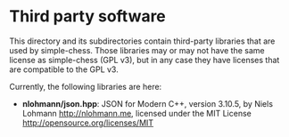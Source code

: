 # Third party software

This directory and its subdirectories contain third-party libraries that are
used by simple-chess. Those libraries may or may not have the same license as
simple-chess (GPL v3), but in any case they have licenses that are compatible
to the GPL v3.

Currently, the following libraries are here:

* **nlohmann/json.hpp**: JSON for Modern C++, version 3.10.5,
  by Niels Lohmann <http://nlohmann.me>,
  licensed under the MIT License <http://opensource.org/licenses/MIT>

